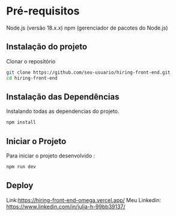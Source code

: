 
# Pré-requisitos

Node.js (versão 18.x.x)
npm (gerenciador de pacotes do Node.js)

## Instalação do projeto

Clonar o repositório

```bash
git clone https://github.com/seu-usuario/hiring-front-end.git
cd hiring-front-end
```
    
## Instalação das Dependências
Instalando todas as dependencias do projeto.
```bash
npm install
```
    
## Iniciar o Projeto

Para iniciar o projeto desenvolvido :
```bash
npm run dev
```

## Deploy

Link:https://hiring-front-end-omega.vercel.app/
Meu Linkedin: https://www.linkedin.com/in/julia-h-99bb39137/